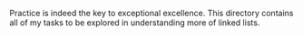 Practice is indeed the key to exceptional excellence. This directory contains all of my tasks to be explored in understanding more of linked lists.
